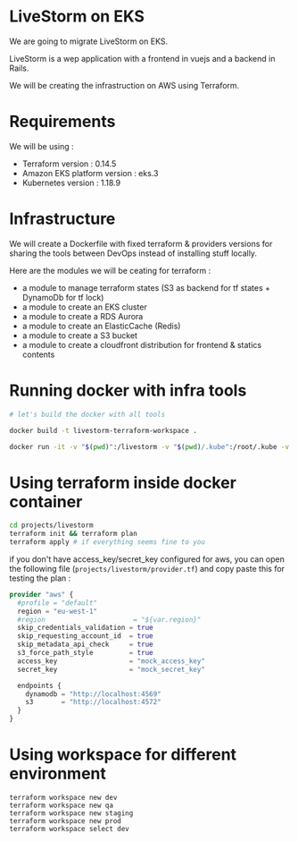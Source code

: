 # LiveStorm on EKS

We are going to migrate LiveStorm on EKS.

LiveStorm is a wep application with a frontend in vuejs and a backend in Rails.

We will be creating the infrastruction on AWS using Terraform. 

# Requirements

We will be using :
- Terraform version : 0.14.5
- Amazon EKS platform version : eks.3
- Kubernetes version : 1.18.9

# Infrastructure

We will create a Dockerfile with fixed terraform & providers versions for sharing the tools between DevOps instead of installing stuff locally.

Here are the modules we will be ceating for terraform :

- a module to manage terraform states (S3 as backend for tf states + DynamoDb for tf lock)
- a module to create an EKS cluster
- a module to create a RDS Aurora
- a module to create an ElasticCache (Redis)
- a module to create a S3 bucket
- a module to create a cloudfront distribution for frontend & statics contents

# Running docker with infra tools

```bash
# let's build the docker with all tools

docker build -t livestorm-terraform-workspace .

docker run -it -v "$(pwd)":/livestorm -v "$(pwd)/.kube":/root/.kube -v "$(pwd)/.aws":/root/.aws livestorm-terraform-workspace bash
```

# Using terraform inside docker container

```bash
cd projects/livestorm
terraform init && terraform plan
terraform apply # if everything seems fine to you
```

if you don't have access_key/secret_key configured for aws, you can open the following file (`projects/livestorm/provider.tf`) and copy paste this for testing the plan :

```tf
provider "aws" {
  #profile = "default"
  region = "eu-west-1"
  #region                      = "${var.region}"
  skip_credentials_validation = true
  skip_requesting_account_id  = true
  skip_metadata_api_check     = true
  s3_force_path_style         = true
  access_key                  = "mock_access_key"
  secret_key                  = "mock_secret_key"

  endpoints {
    dynamodb = "http://localhost:4569"
    s3       = "http://localhost:4572"
  }
}
```

# Using workspace for different environment

```
terraform workspace new dev
terraform workspace new qa
terraform workspace new staging
terraform workspace new prod
terraform workspace select dev
```